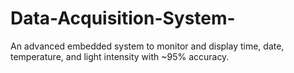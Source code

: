 # Data-Acquisition-System-
An advanced embedded system to monitor and display time, date, temperature, and light intensity with ~95% accuracy. 
